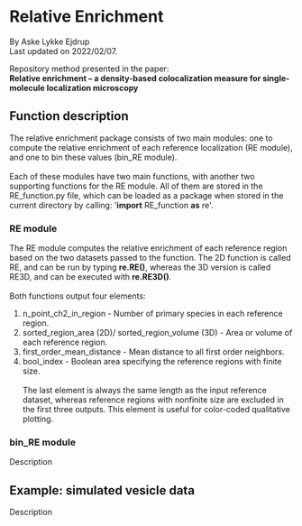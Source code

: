 # Relative Enrichment
By Aske Lykke Ejdrup
<br>
Last updated on 2022/02/07.

Repository method presented in the paper:
<br>
**Relative enrichment – a density-based colocalization measure for single-molecule localization microscopy**

## Function description
The relative enrichment package consists of two main modules: one to compute the relative enrichment of each reference localization (RE module), and one to bin these values (bin_RE module).
<br><br>
Each of these modules have two main functions, with another two supporting functions for the RE module. All of them are stored in the RE_function.py file, which can be loaded as a package when stored in the current directory by calling:
'**import** RE_function **as** re'.

### RE module
The RE module computes the relative enrichment of each reference region based on the two datasets passed to the function. The 2D function is called RE, and can be run by typing **re.RE()**, whereas the 3D version is called RE3D, and can be executed with **re.RE3D()**.
<br><br>
Both functions output four elements:
<br>
1. n_point_ch2_in_region - Number of primary species in each reference region.
2. sorted_region_area (2D)/ sorted_region_volume (3D) - Area or volume of each reference region.
3. first_order_mean_distance - Mean distance to all first order neighbors.
4. bool_index - Boolean area specifying the reference regions with finite size.
<br><br>
The last element is always the same length as the input reference dataset, whereas reference regions with nonfinite size are excluded in the first three outputs. This element is useful for color-coded qualitative plotting.

### bin_RE module
Description

## Example: simulated vesicle data
Description 